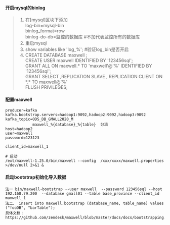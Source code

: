 #### 开启mysql的binlog
>1. 在[mysql]区块下添加  
>   log-bin=mysql-bin  
>   binlog_format=row  
>   binlog-do-db=监控的数据库       #不加代表监控所有的数据库
>2. 重启mysql
>3. show variables like 'log_%';    #验证log_bin是否开启
>4. CREATE DATABASE maxwell ;  
>   CREATE USER maxwell IDENTIFIED BY '123456sql';  
>   GRANT ALL ON maxwell.* TO 'maxwell'@'%' IDENTIFIED BY '123456sql';  
>   GRANT SELECT ,REPLICATION SLAVE , REPLICATION CLIENT ON \*.* TO maxwell@'%'  
>   FLUSH PRIVILEGES;    

      
    
    

#### 配置maxwell
```
producer=kafka
kafka.bootstrap.servers=hadoop1:9092,hadoop2:9092,hadoop3:9092
kafka_topic=ODS_DB_GMALL2020_M
            maxwell_%{database}_%{table}  分流
host=hadoop2
user=maxwell
password=123123

client_id=maxwell_1
```
```
# 启动
/ext/maxwell-1.25.0/bin/maxwell --config  /xxx/xxxx/maxwell.properties >/dev/null 2>&1 &
```

#### 启动bootstrap初始化导入数据
```
法一 bin/maxwell-bootstrap --user maxwell  --password 123456sql --host 192.168.79.200  --database gmall01 --table base_province --client_id maxwell_1
法二、 insert into maxwell.bootstrap (database_name, table_name) values ("fooDB", "barTable");
具体文档：https://github.com/zendesk/maxwell/blob/master/docs/docs/bootstrapping.md
```